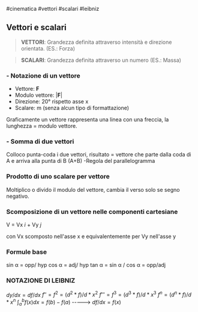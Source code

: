 #cinematica #vettori #scalari #leibniz
## Vettori e scalari


> **VETTORI**: 
>Grandezza definita attraverso intensità e direzione orientata. (ES.: Forza)


> **SCALARI**: 
>Grandezza definita attraverso un numero (ES.: Massa)

### - Notazione di un vettore

- Vettore: **F** 
- Modulo vettore: |**F**|
- Direzione: 20° rispetto asse x
- Scalare: m (senza alcun tipo di formattazione)

Graficamente un vettore rappresenta una linea con una freccia, la lunghezza = modulo vettore.

### - Somma di due vettori
Colloco punta-coda i due vettori, risultato = vettore che parte dalla coda di A e arriva alla punta di B (A+B)
-Regola del parallelogramma

### Prodotto di uno scalare per vettore

Moltiplico o divido il modulo del vettore, cambia il verso solo se segno negativo.

### Scomposizione di un vettore nelle componenti cartesiane

V = Vx *i* + Vy *j*

con Vx scomposto nell'asse x e equivalentemente per Vy nell'asse y


### Formule base

sin α = opp/ hyp
cos α = adj/ hyp
tan α = sin α / cos α = opp/adj

### NOTAZIONE DI LEIBNIZ

$dy/dx=df/dx$
$f'' =f^2=(d^2 *f)/ d*x^2$
$f''' =f^3=(d^3 *f)/ d*x^3$
$f^n=(d^n *f)/ d*x^n$
$\int_a^b f(x) dx =f(b)-f(a)$ -----> $df/dx=f(x)$

